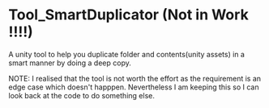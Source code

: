 # Tool_SmartDuplicator (Not in Work !!!!)
 A unity tool to help you duplicate folder and contents(unity assets) in a smart manner by doing a deep copy. 

NOTE: I realised that the tool is not worth the effort as the requirement is an edge case which doesn't happpen. Nevertheless I am keeping this so I can look back 
at the code to do something else.

